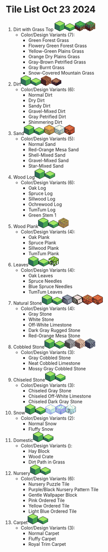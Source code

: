 # Tile List Oct 23 2024
1. Dirt with Grass Top ![](tiles_base.png)![](tile_image1.png)
   - Color/Design Variants (7): 
	   - Green Forest Grass
	   - Flowery Green Forest Grass
	   - Yellow-Green Plains Grass
	   - Orange Dry Plains Grass
	   - Gray-Brown Petrified Grass
	   - Gray Burnt Grass
	   - Snow-Covered Mountain Grass
1. Dirt![](tiles_base.png)![](tile_image2.png)
	- Color/Design Variants (6):
		- Normal Dirt
		- Dry Dirt
		- Sandy Dirt
		- Gravel-Mixed Dirt
		- Gray Petrified Dirt
		- Shimmering Dirt
1. Sand![](tiles_base.png)![](tile_image8.png)
	- Color/Design Variants (5):
		- Normal Sand
		- Red-Orange Mesa Sand
		- Shell-Mixed Sand
		- Gravel-Mixed Sand
		- Star-Mixed Sand
1. Wood Log![](tiles_base.png)
	- Color/Design Variants (6):
		- Oak Log
		- Spruce Log
		- Sillwood Log
		- Ochrewood Log
		- TumTum Log
		- Green Stem 1
1. Wood Plank![](tiles_base.png)![](tile_image0.png)
	- Color/Design Variants (4):
		- Oak Plank
		- Spruce Plank
		- Sillwood Plank
		- TumTum Plank
1. Leaves![](tiles_base.png)![](tile_image5.png)
	- Color/Design Variants (4):
		- Oak Leaves
		- Spruce Needles
		- Blue Spruce Needles
		- TumTum Leaves
1. Natural Stone![](tiles_base.png)![](tile_image10.png)
	- Color/Design Variants (4):
		- Gray Stone
		- White Stone
		- Off-White Limestone
		- Dark Gray Rugged Stone
		- Red-Orange Mesa Stone
1. Cobbled Stone![](tiles_base.png)![](tile_image6.png)
	- Color/Design Variants (3):
		- Gray Cobbled Stone
		- Neat Cobbled Limestone
		- Mossy Gray Cobbled Stone
2. Chiseled Stone![](tiles_base.png)
	- Color/Design Variants (3):
		- Chiseled Gray Stone
		- Chiseled Off-White Limestone
		- Chiseled Dark Gray Stone
3. Snow![](tiles_base.png)![](tile_image7.png)
	- Color/Design Variants (2):
		- Normal Snow
		- Fluffy Snow
4. Domestic![](tiles_base.png)
	- Color/Design Variants ():
		- Hay Block
		- Wood Crate
		- Dirt Path in Grass
5. Nursery![](tiles_base.png)
	- Color/Design Variants (6):
		- Nursery Puzzle Tile
		- Purple/Black Nursery Pattern Tile
		- Gentle Wallpaper Block
		- Pink Ordered Tile
		- Yellow Ordered Tile
		- Light Blue Ordered Tile
6. Carpet![](tiles_base.png)
	- Color/Design Variants (3):
		- Normal Carpet
		- Fluffy Carpet
		- Royal Trim Carpet
